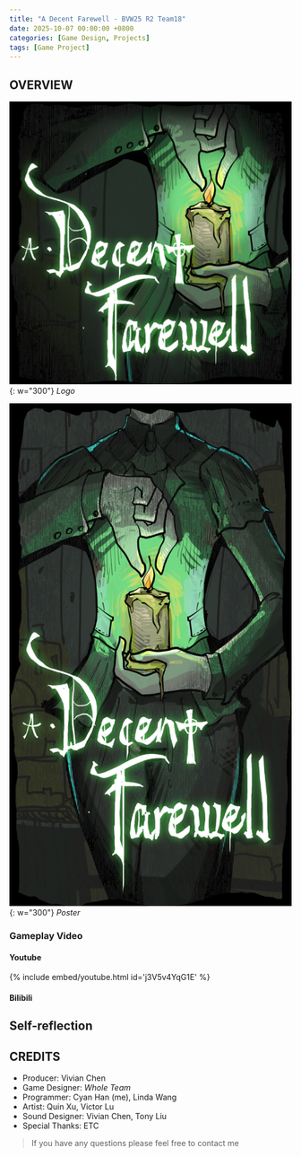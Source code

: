 ```yaml
---
title: "A Decent Farewell - BVW25 R2 Team18"
date: 2025-10-07 00:00:00 +0800
categories: [Game Design, Projects]
tags: [Game Project]
---
```


## OVERVIEW
![Logo](/assets/img/GameDesign/Projects/a_decent_farewell/icon.jpg){: w="300"}
*Logo*

![Poster](/assets/img/GameDesign/Projects/a_decent_farewell/poster.jpg){: w="300"}
*Poster*

### Gameplay Video
#### Youtube
{% include embed/youtube.html id='j3V5v4YqG1E' %}

#### Bilibili
<!-- {% include embed/bilibili.html id='BV1USaweFE1v' %} -->

## Self-reflection


## CREDITS
- Producer: Vivian Chen
- Game Designer: *Whole Team*
- Programmer: Cyan Han (me), Linda Wang
- Artist: Quin Xu, Victor Lu
- Sound Designer: Vivian Chen, Tony Liu
- Special Thanks: ETC

> If you have any questions please feel free to contact me<br>
